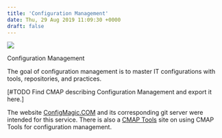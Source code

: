 ```yaml
---
title: 'Configuration Management'
date: Thu, 29 Aug 2019 11:09:30 +0000
draft: false
---
```


![](https://www.mann.fr/en/wp-content/uploads/2020/04/configmagic_com-300x300.png)

Configuration Management

The goal of configuration management is to master IT configurations with tools, repositories, and practices.

\[#TODO Find CMAP describing Configuration Management and export it here.\]

The website [ConfigMagic.COM](/en/configmagic-com) and its corresponding git server were intended for this service. There is also a [CMAP Tools](https://cmap.ihmc.us/) site on using CMAP Tools for configuration management.